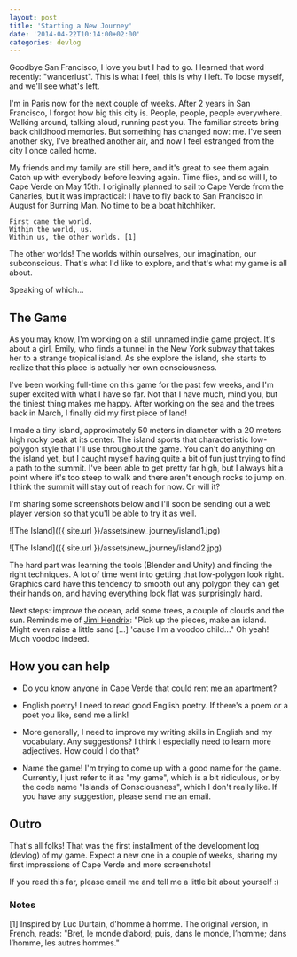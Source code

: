 ```yaml
---
layout: post
title: 'Starting a New Journey'
date: '2014-04-22T10:14:00+02:00'
categories: devlog
---
```

Goodbye San Francisco, I love you but I had to go. I learned that word recently: "wanderlust". This is what I feel, this is why I left. To loose myself, and we'll see what's left.

I'm in Paris now for the next couple of weeks. After 2 years in San Francisco, I forgot how big this city is. People, people, people everywhere. Walking around, talking aloud, running past you. The familiar streets bring back childhood memories. But something has changed now: me. I've seen another sky, I've breathed another air, and now I feel estranged from the city I once called home. 

My friends and my family are still here, and it's great to see them again. Catch up with everybody before leaving again. Time flies, and so will I, to Cape Verde on May 15th. I originally planned to sail to Cape Verde from the Canaries, but it was impractical: I have to fly back to San Francisco in August for Burning Man. No time to be a boat hitchhiker.

	First came the world.
	Within the world, us.
	Within us, the other worlds. [1]

The other worlds! The worlds within ourselves, our imagination, our subconscious. That's what I'd like to explore, and that's what my game is all about.


Speaking of which...

## The Game ##

As you may know, I'm working on a still unnamed indie game project. It's about a girl, Emily, who finds a tunnel in the New York subway that takes her to a strange tropical island. As she explore the island, she starts to realize that this place is actually her own consciousness.

I've been working full-time on this game for the past few weeks, and I'm super excited with what I have so far. Not that I have much, mind you, but the tiniest thing makes me happy. After working on the sea and the trees back in March, I finally did my first piece of land! 

I made a tiny island, approximately 50 meters in diameter with a 20 meters high rocky peak at its center. The island sports that characteristic low-polygon style that I'll use throughout the game. You can't do anything on the island yet, but I caught myself having quite a bit of fun just trying to find a path to the summit. I've been able to get pretty far high, but I always hit a point where it's too steep to walk and there aren't enough rocks to jump on. I think the summit will stay out of reach for now. Or will it?

I'm sharing some screenshots below and I'll soon be sending out a web player version so that you'll be able to try it as well.

![The Island]({{ site.url }}/assets/new_journey/island1.jpg)

![The Island]({{ site.url }}/assets/new_journey/island2.jpg)

The hard part was learning the tools (Blender and Unity) and finding the right techniques. A lot of time went into getting that low-polygon look right. Graphics card have this tendency to smooth out any polygon they can get their hands on, and having everything look flat was surprisingly hard.

Next steps: improve the ocean, add some trees, a couple of clouds and the sun. Reminds me of [Jimi Hendrix](https://www.youtube.com/watch?v=HfLF0XRuzsM#t=100): "Pick up the pieces, make an island. Might even raise a little sand [...] 'cause I'm a voodoo child..." Oh yeah! Much voodoo indeed.


## How you can help ##

- Do you know anyone in Cape Verde that could rent me an apartment?

- English poetry! I need to read good English poetry. If there's a poem or a poet you like, send me a link!

- More generally, I need to improve my writing skills in English and my vocabulary. Any suggestions? I think I especially need to learn more adjectives. How could I do that?

- Name the game! I'm trying to come up with a good name for the game. Currently, I just refer to it as "my game", which is a bit ridiculous, or by the code name "Islands of Consciousness", which I don't really like. If you have any suggestion, please send me an email.


## Outro ##

That's all folks! That was the first installment of the development log (devlog) of my game. Expect a new one in a couple of weeks, sharing my first impressions of Cape Verde and more screenshots!

If you read this far, please email me and tell me a little bit about yourself :)


### Notes ###

[1] Inspired by Luc Durtain, d'homme à homme. The original version, in French, reads: "Bref, le monde d’abord; puis, dans le monde, l’homme; dans l’homme, les autres hommes."